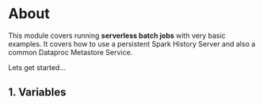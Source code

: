 # About

This module covers running **serverless batch jobs** with very basic examples. It covers how to use a persistent Spark History Server and also a common Dataproc Metastore Service.

Lets get started...

## 1. Variables
